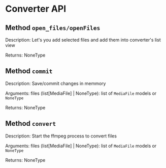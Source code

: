 # Converter API


## Method `open_files/openFiles`
Description:
    Let's you add selected files and add them into converter's list view

Returns:
    NoneType


## Method `commit`
Description:
    Save/commit changes in memmory

Arguments:
    files (list[MediaFile] | NoneType): list of `MediaFile` models or `NoneType`

Returns:
    NoneType


## Method `convert`
Description:
    Start the ffmpeg process to convert files

Arguments:
    files (list[MediaFile] | NoneType): list of `MediaFile` models or `NoneType`

Returns:
    NoneType
